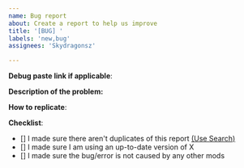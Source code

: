 ```yaml
---
name: Bug report
about: Create a report to help us improve
title: '[BUG] '
labels: 'new,bug'
assignees: 'Skydragonsz'

---
```


**Debug paste link if applicable**:
<!--- Enter pastebin link that never expires  -->

**Description of the problem:**
<!--- Include relevant info like errors or a picture of the problem -->

**How to replicate**:
<!--- If you can reproduce the issue please tell us as detailed as possible step by step how to do that -->

**Checklist**:
<!--- Make sure you've completed the following steps (put an "X" between of brackets): -->
- [] I made sure there aren't duplicates of this report [(Use Search)](https://github.com/Skydragonsz/testing-repo/issues?utf8=%E2%9C%93&q=is%3Aissue)
- [] I made sure I am using an up-to-date version of X
- [] I made sure the bug/error is not caused by any other mods

